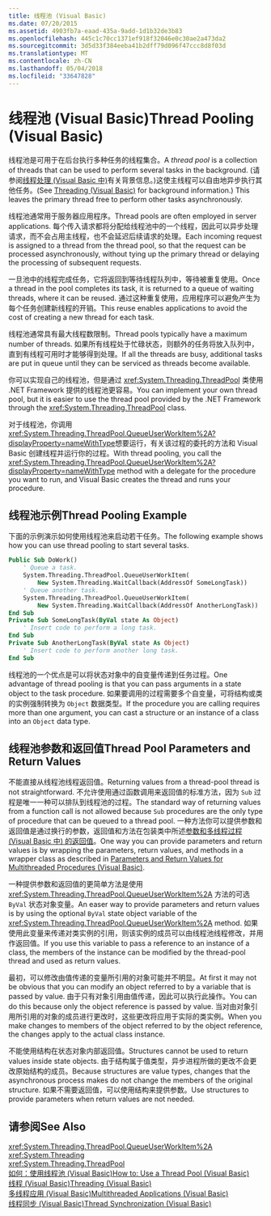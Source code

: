 ```yaml
---
title: 线程池 (Visual Basic)
ms.date: 07/20/2015
ms.assetid: 4903fb7a-eaad-435a-9add-1d1b32de3b83
ms.openlocfilehash: 445c1c70cc1371ef918f32046e0c30ae2a473da2
ms.sourcegitcommit: 3d5d33f384eeba41b2dff79d096f47ccc8d8f03d
ms.translationtype: MT
ms.contentlocale: zh-CN
ms.lasthandoff: 05/04/2018
ms.locfileid: "33647828"
---
```

# <a name="thread-pooling-visual-basic"></a><span data-ttu-id="aa68b-102">线程池 (Visual Basic)</span><span class="sxs-lookup"><span data-stu-id="aa68b-102">Thread Pooling (Visual Basic)</span></span>
<span data-ttu-id="aa68b-103">线程池是可用于在后台执行多种任务的线程集合。</span><span class="sxs-lookup"><span data-stu-id="aa68b-103">A *thread pool* is a collection of threads that can be used to perform several tasks in the background.</span></span> <span data-ttu-id="aa68b-104">(请参阅[线程处理 (Visual Basic 中)](../../../../visual-basic/programming-guide/concepts/threading/index.md)有关背景信息。)这使主线程可以自由地异步执行其他任务。</span><span class="sxs-lookup"><span data-stu-id="aa68b-104">(See [Threading (Visual Basic)](../../../../visual-basic/programming-guide/concepts/threading/index.md) for background information.) This leaves the primary thread free to perform other tasks asynchronously.</span></span>  
  
 <span data-ttu-id="aa68b-105">线程池通常用于服务器应用程序。</span><span class="sxs-lookup"><span data-stu-id="aa68b-105">Thread pools are often employed in server applications.</span></span> <span data-ttu-id="aa68b-106">每个传入请求都将分配给线程池中的一个线程，因此可以异步处理请求，而不会占用主线程，也不会延迟后续请求的处理。</span><span class="sxs-lookup"><span data-stu-id="aa68b-106">Each incoming request is assigned to a thread from the thread pool, so that the request can be processed asynchronously, without tying up the primary thread or delaying the processing of subsequent requests.</span></span>  
  
 <span data-ttu-id="aa68b-107">一旦池中的线程完成任务，它将返回到等待线程队列中，等待被重复使用。</span><span class="sxs-lookup"><span data-stu-id="aa68b-107">Once a thread in the pool completes its task, it is returned to a queue of waiting threads, where it can be reused.</span></span> <span data-ttu-id="aa68b-108">通过这种重复使用，应用程序可以避免产生为每个任务创建新线程的开销。</span><span class="sxs-lookup"><span data-stu-id="aa68b-108">This reuse enables applications to avoid the cost of creating a new thread for each task.</span></span>  
  
 <span data-ttu-id="aa68b-109">线程池通常具有最大线程数限制。</span><span class="sxs-lookup"><span data-stu-id="aa68b-109">Thread pools typically have a maximum number of threads.</span></span> <span data-ttu-id="aa68b-110">如果所有线程处于忙碌状态，则额外的任务将放入队列中，直到有线程可用时才能够得到处理。</span><span class="sxs-lookup"><span data-stu-id="aa68b-110">If all the threads are busy, additional tasks are put in queue until they can be serviced as threads become available.</span></span>  
  
 <span data-ttu-id="aa68b-111">你可以实现自己的线程池，但是通过 <xref:System.Threading.ThreadPool> 类使用 .NET Framework 提供的线程池更容易。</span><span class="sxs-lookup"><span data-stu-id="aa68b-111">You can implement your own thread pool, but it is easier to use the thread pool provided by the .NET Framework through the <xref:System.Threading.ThreadPool> class.</span></span>  
  
 <span data-ttu-id="aa68b-112">对于线程池，你调用<xref:System.Threading.ThreadPool.QueueUserWorkItem%2A?displayProperty=nameWithType>想要运行，有关该过程的委托的方法和 Visual Basic 创建线程并运行你的过程。</span><span class="sxs-lookup"><span data-stu-id="aa68b-112">With thread pooling, you call the <xref:System.Threading.ThreadPool.QueueUserWorkItem%2A?displayProperty=nameWithType> method with a delegate for the procedure you want to run, and Visual Basic creates the thread and runs your procedure.</span></span>  
  
## <a name="thread-pooling-example"></a><span data-ttu-id="aa68b-113">线程池示例</span><span class="sxs-lookup"><span data-stu-id="aa68b-113">Thread Pooling Example</span></span>  
 <span data-ttu-id="aa68b-114">下面的示例演示如何使用线程池来启动若干任务。</span><span class="sxs-lookup"><span data-stu-id="aa68b-114">The following example shows how you can use thread pooling to start several tasks.</span></span>  
  
```vb  
Public Sub DoWork()  
    ' Queue a task.  
    System.Threading.ThreadPool.QueueUserWorkItem(  
        New System.Threading.WaitCallback(AddressOf SomeLongTask))  
    ' Queue another task.  
    System.Threading.ThreadPool.QueueUserWorkItem(  
        New System.Threading.WaitCallback(AddressOf AnotherLongTask))  
End Sub  
Private Sub SomeLongTask(ByVal state As Object)  
    ' Insert code to perform a long task.  
End Sub  
Private Sub AnotherLongTask(ByVal state As Object)  
    ' Insert code to perform another long task.  
End Sub  
```  
  
 <span data-ttu-id="aa68b-115">线程池的一个优点是可以将状态对象中的自变量传递到任务过程。</span><span class="sxs-lookup"><span data-stu-id="aa68b-115">One advantage of thread pooling is that you can pass arguments in a state object to the task procedure.</span></span> <span data-ttu-id="aa68b-116">如果要调用的过程需要多个自变量，可将结构或类的实例强制转换为 `Object` 数据类型。</span><span class="sxs-lookup"><span data-stu-id="aa68b-116">If the procedure you are calling requires more than one argument, you can cast a structure or an instance of a class into an `Object` data type.</span></span>  
  
## <a name="thread-pool-parameters-and-return-values"></a><span data-ttu-id="aa68b-117">线程池参数和返回值</span><span class="sxs-lookup"><span data-stu-id="aa68b-117">Thread Pool Parameters and Return Values</span></span>  
 <span data-ttu-id="aa68b-118">不能直接从线程池线程返回值。</span><span class="sxs-lookup"><span data-stu-id="aa68b-118">Returning values from a thread-pool thread is not straightforward.</span></span> <span data-ttu-id="aa68b-119">不允许使用通过函数调用来返回值的标准方法，因为 `Sub` 过程是唯一一种可以排队到线程池的过程。</span><span class="sxs-lookup"><span data-stu-id="aa68b-119">The standard way of returning values from a function call is not allowed because `Sub` procedures are the only type of procedure that can be queued to a thread pool.</span></span> <span data-ttu-id="aa68b-120">一种方法你可以提供参数和返回值是通过换行的参数，返回值和方法在包装类中所述[参数和多线程过程 (Visual Basic 中) 的返回值](../../../../visual-basic/programming-guide/concepts/threading/parameters-and-return-values-for-multithreaded-procedures.md)。</span><span class="sxs-lookup"><span data-stu-id="aa68b-120">One way you can provide parameters and return values is by wrapping the parameters, return values, and methods in a wrapper class as described in [Parameters and Return Values for Multithreaded Procedures (Visual Basic)](../../../../visual-basic/programming-guide/concepts/threading/parameters-and-return-values-for-multithreaded-procedures.md).</span></span>  
  
 <span data-ttu-id="aa68b-121">一种提供参数和返回值的更简单方法是使用 <xref:System.Threading.ThreadPool.QueueUserWorkItem%2A> 方法的可选 `ByVal` 状态对象变量。</span><span class="sxs-lookup"><span data-stu-id="aa68b-121">An easer way to provide parameters and return values is by using the optional `ByVal` state object variable of the <xref:System.Threading.ThreadPool.QueueUserWorkItem%2A> method.</span></span> <span data-ttu-id="aa68b-122">如果使用此变量来传递对类实例的引用，则该实例的成员可以由线程池线程修改，并用作返回值。</span><span class="sxs-lookup"><span data-stu-id="aa68b-122">If you use this variable to pass a reference to an instance of a class, the members of the instance can be modified by the thread-pool thread and used as return values.</span></span>  
  
 <span data-ttu-id="aa68b-123">最初，可以修改由值传递的变量所引用的对象可能并不明显。</span><span class="sxs-lookup"><span data-stu-id="aa68b-123">At first it may not be obvious that you can modify an object referred to by a variable that is passed by value.</span></span> <span data-ttu-id="aa68b-124">由于只有对象引用由值传递，因此可以执行此操作。</span><span class="sxs-lookup"><span data-stu-id="aa68b-124">You can do this because only the object reference is passed by value.</span></span> <span data-ttu-id="aa68b-125">当对由对象引用所引用的对象的成员进行更改时，这些更改将应用于实际的类实例。</span><span class="sxs-lookup"><span data-stu-id="aa68b-125">When you make changes to members of the object referred to by the object reference, the changes apply to the actual class instance.</span></span>  
  
 <span data-ttu-id="aa68b-126">不能使用结构在状态对象内部返回值。</span><span class="sxs-lookup"><span data-stu-id="aa68b-126">Structures cannot be used to return values inside state objects.</span></span> <span data-ttu-id="aa68b-127">由于结构属于值类型，异步进程所做的更改不会更改原始结构的成员。</span><span class="sxs-lookup"><span data-stu-id="aa68b-127">Because structures are value types, changes that the asynchronous process makes do not change the members of the original structure.</span></span> <span data-ttu-id="aa68b-128">如果不需要返回值，可以使用结构来提供参数。</span><span class="sxs-lookup"><span data-stu-id="aa68b-128">Use structures to provide parameters when return values are not needed.</span></span>  
  
## <a name="see-also"></a><span data-ttu-id="aa68b-129">请参阅</span><span class="sxs-lookup"><span data-stu-id="aa68b-129">See Also</span></span>  
 <xref:System.Threading.ThreadPool.QueueUserWorkItem%2A>  
 <xref:System.Threading>  
 <xref:System.Threading.ThreadPool>  
 [<span data-ttu-id="aa68b-130">如何：使用线程池 (Visual Basic)</span><span class="sxs-lookup"><span data-stu-id="aa68b-130">How to: Use a Thread Pool (Visual Basic)</span></span>](../../../../visual-basic/programming-guide/concepts/threading/how-to-use-a-thread-pool.md)  
 [<span data-ttu-id="aa68b-131">线程 (Visual Basic)</span><span class="sxs-lookup"><span data-stu-id="aa68b-131">Threading (Visual Basic)</span></span>](../../../../visual-basic/programming-guide/concepts/threading/index.md)  
 [<span data-ttu-id="aa68b-132">多线程应用 (Visual Basic)</span><span class="sxs-lookup"><span data-stu-id="aa68b-132">Multithreaded Applications (Visual Basic)</span></span>](../../../../visual-basic/programming-guide/concepts/threading/multithreaded-applications.md)  
 [<span data-ttu-id="aa68b-133">线程同步 (Visual Basic)</span><span class="sxs-lookup"><span data-stu-id="aa68b-133">Thread Synchronization (Visual Basic)</span></span>](../../../../visual-basic/programming-guide/concepts/threading/thread-synchronization.md)
